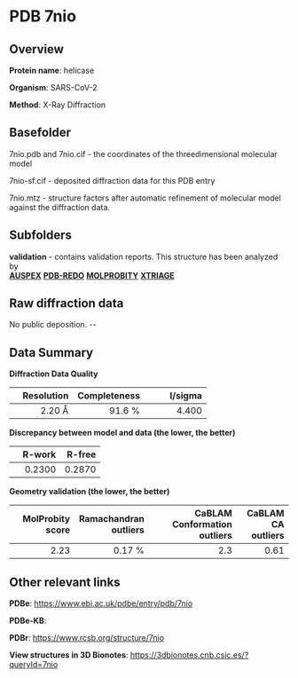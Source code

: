 # PDB 7nio

## Overview

**Protein name**: helicase

**Organism**: SARS-CoV-2

**Method**: X-Ray Diffraction



## Basefolder

7nio.pdb and 7nio.cif - the coordinates of the threedimensional molecular model

7nio-sf.cif - deposited diffraction data for this PDB entry

7nio.mtz - structure factors after automatic refinement of molecular model against the diffraction data.

## Subfolders





**validation** - contains validation reports. This structure has been analyzed by <br>[**AUSPEX**](https://github.com/thorn-lab/coronavirus_structural_task_force/tree/master/pdb/helicase/SARS-CoV-2/7nio/validation/auspex) [**PDB-REDO**](https://github.com/thorn-lab/coronavirus_structural_task_force/tree/master/pdb/helicase/SARS-CoV-2/7nio/validation/pdb-redo) [**MOLPROBITY**](https://github.com/thorn-lab/coronavirus_structural_task_force/tree/master/pdb/helicase/SARS-CoV-2/7nio/validation/molprobity) [**XTRIAGE**](https://github.com/thorn-lab/coronavirus_structural_task_force/blob/master/pdb/helicase/SARS-CoV-2/7nio/validation/Xtriage_output.log)   



## Raw diffraction data

No public deposition. --<br> 

## Data Summary
**Diffraction Data Quality**

|   | Resolution | Completeness| I/sigma |
|---|-------------:|----------------:|--------------:|
|   |2.20 Å|91.6  %|<img width=50/>4.400|

**Discrepancy between model and data (the lower, the better)**

|   | **R-work**| **R-free**   
|---|-------------:|----------------:|           
||  0.2300|  0.2870|

**Geometry validation (the lower, the better)**

|   |**MolProbity<br>score**| **Ramachandran<br>outliers** | **CaBLAM<br>Conformation outliers** | **CaBLAM<br>CA outliers** |
|---|-------------:|----------------:|----------------:|----------------:|
||  2.23|  0.17 %|2.3|0.61|

 

 



## Other relevant links 
**PDBe**:  https://www.ebi.ac.uk/pdbe/entry/pdb/7nio

**PDBe-KB**:  
 
**PDBr**: https://www.rcsb.org/structure/7nio 

**View structures in 3D Bionotes**: https://3dbionotes.cnb.csic.es/?queryId=7nio

